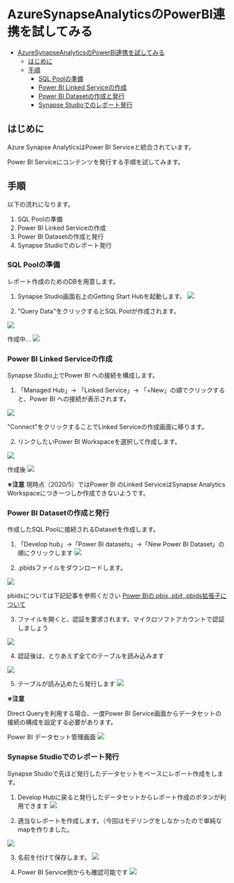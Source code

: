 # AzureSynapseAnalyticsのPowerBI連携を試してみる

<!-- TOC -->

- [AzureSynapseAnalyticsのPowerBI連携を試してみる](#azuresynapseanalyticsのpowerbi連携を試してみる)
  - [はじめに](#はじめに)
  - [手順](#手順)
    - [SQL Poolの準備](#sql-poolの準備)
    - [Power BI Linked Serviceの作成](#power-bi-linked-serviceの作成)
    - [Power BI Datasetの作成と発行](#power-bi-datasetの作成と発行)
    - [Synapse Studioでのレポート発行](#synapse-studioでのレポート発行)

<!-- /TOC -->

## はじめに

Azure Synapse AnalyticsはPower BI Serviceと統合されています。

Power BI Serviceにコンテンツを発行する手順を試してみます。

## 手順

以下の流れになります。
1. SQL Poolの準備
2. Power BI Linked Serviceの作成
3. Power BI Datasetの作成と発行
4. Synapse Studioでのレポート発行
   
### SQL Poolの準備

レポート作成のためのDBを用意します。

1. Synapse Studio画面右上のGetting Start Hubを起動します。
![](.media/001.png)

2. "Query Data"をクリックするとSQL Poolが作成されます。

![](.media/002.png)

作成中...
![](.media/003.png)

### Power BI Linked Serviceの作成

Synapse Studio上でPower BI への接続を構成します。

1. 「Managed Hub」-> 「Linked Service」-> 「+New」の順でクリックすると、Power BI への接続が表示されます。


![](.media/004.png)

"Connect"をクリックすることでLinked Serviceの作成画面に移ります。

2. リンクしたいPower BI Workspaceを選択して作成します。

![](.media/005.png)

作成後
![](.media/006.png)

**※注意**
現時点（2020/5）ではPower BI のLinked ServiceはSynapse Analytics Workspaceにつき一つしか作成できないようです。


### Power BI Datasetの作成と発行

作成したSQL Poolに接続されるDatasetを作成します。

1. 「Develop hub」->「Power BI datasets」->「New Power BI Dataset」の順にクリックします
![](.media/007.png)

2. .pbidsファイルをダウンロードします。

![](.media/008.png)

pbidsについては下記記事を参照ください
[Power BIの.pbix,.pbit,.pbids拡張子について](https://qiita.com/ryoma-nagata/items/5bc3a16973366f61ffed)

3. ファイルを開くと、認証を要求されます。マイクロソフトアカウントで認証しましょう

![](.media/009.png)

4. 認証後は、とりあえず全てのテーブルを読み込みます

![](.media/010.png)

5. テーブルが読み込めたら発行します
![](.media/011.png)


**※注意**

Direct Queryを利用する場合、一度Power BI Service画面からデータセットの接続の構成を設定する必要があります。

Power BI データセット管理画面
![](.media/012.png)


### Synapse Studioでのレポート発行
Synapse Studioで先ほど発行したデータセットをベースにレポート作成をします。

1. Develop Hubに戻ると発行したデータセットからレポート作成のボタンが利用できます
![](.media/013.png)

2. 適当なレポートを作成します。（今回はモデリングをしなかったので単純なmapを作りました。

![](.media/014.png)

3. 名前を付けて保存します。
![](.media/015.png)

4. Power BI Service側からも確認可能です
![](.media/016.png)